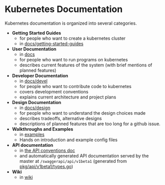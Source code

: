 # Kubernetes Documentation

Kubernetes documentation is organized into several categories.

  - **Getting Started Guides**
    - for people who want to create a kubernetes cluster
    - in [docs/getting-started-guides](./getting-started-guides)
  - **User Documentation**
    - in [docs](./overview.md)
    - for people who want to run programs on kubernetes
    - describes current features of the system (with brief mentions of planned features)
  - **Developer Documentation**
    - in [docs/devel](./devel)
    - for people who want to contribute code to kubernetes
    - covers development conventions
    - explains current architecture and project plans
  - **Design Documentation**
    - in [docs/design](./design)
    - for people who want to understand the design choices made
    - describes tradeoffs, alternative designs
    - descriptions of planned features that are too long for a github issue.
  - **Walkthroughs and Examples**
    - in [examples](../examples)
    - Hands on introduction and example config files
  - **API documentation**
    - in [the API conventions doc](api-conventions.md)
    - and automatically generated API documentation served by the master at `/swaggerapi/api/v1beta1` (generated from [pkg/api/v1beta1/types.go](../pkg/api/v1beta1/types.go))
  - **Wiki**
    - in [wiki](https://github.com/GoogleCloudPlatform/kubernetes/wiki)
